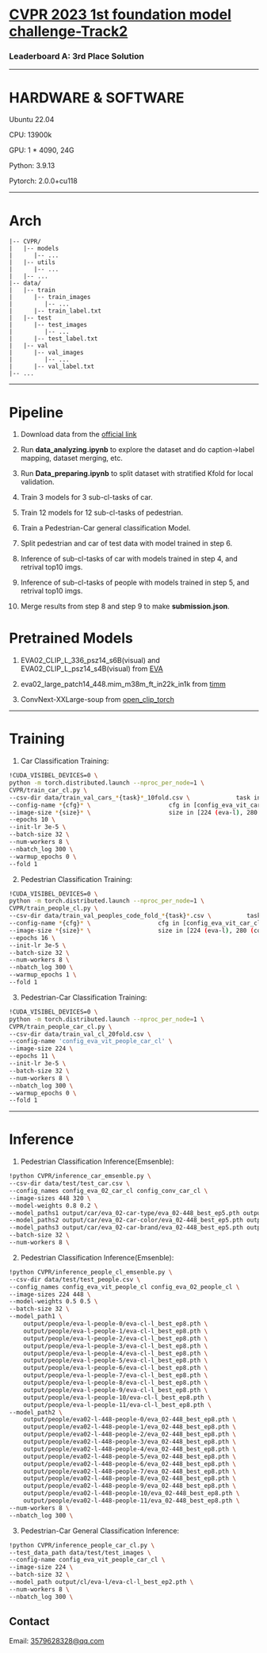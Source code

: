 # [CVPR 2023 1st foundation model challenge-Track2](https://aistudio.baidu.com/aistudio/competition/detail/891/0/introduction)
### Leaderboard A: 3rd Place Solution

---
# HARDWARE & SOFTWARE

Ubuntu 22.04

CPU: 13900k

GPU: 1 * 4090, 24G

Python: 3.9.13

Pytorch: 2.0.0+cu118

---
# Arch
```
|-- CVPR/
|   |-- models
|      |-- ...
|   |-- utils
|      |-- ...
|   |-- ...
|-- data/
|   |-- train
|      |-- train_images
|         |-- ...
|      |-- train_label.txt
|   |-- test
|      |-- test_images
|         |-- ...
|      |-- test_label.txt
|   |-- val
|      |-- val_images
|         |-- ...
|      |-- val_label.txt
|-- ...
```
---
# Pipeline
1. Download data from the [official link](https://aistudio.baidu.com/aistudio/datasetdetail/203278)

2. Run **data_analyzing.ipynb** to explore the dataset and do caption->label mapping, dataset merging, etc.

3. Run **Data_preparing.ipynb** to split dataset with stratified Kfold for local validation.

4. Train 3 models for 3 sub-cl-tasks of car.

5. Train 12 models for 12 sub-cl-tasks of pedestrian.

6. Train a Pedestrian-Car general classification Model.

7. Split pedestrian and car of test data with model trained in step 6.

8. Inference of sub-cl-tasks of car with models trained in step 4, and retrival top10 imgs.

9. Inference of sub-cl-tasks of people with models trained in step 5, and retrival top10 imgs.

10. Merge results from step 8 and step 9 to make **submission.json**.

# Pretrained Models
1. EVA02_CLIP_L_336_psz14_s6B(visual) and EVA02_CLIP_L_psz14_s4B(visual) from [EVA](https://github.com/baaivision/EVA)
 
2. eva02_large_patch14_448.mim_m38m_ft_in22k_in1k from [timm](https://github.com/huggingface/pytorch-image-models)
 
3. ConvNext-XXLarge-soup from [open_clip_torch](https://github.com/mlfoundations/open_clip)

---
# Training
1. Car Classification Training:
```bash
!CUDA_VISIBEL_DEVICES=0 \
python -m torch.distributed.launch --nproc_per_node=1 \
CVPR/train_car_cl.py \
--csv-dir data/train_val_cars_*{task}*_10fold.csv \             task in [type, color, brand]
--config-name *{cfg}* \                      cfg in [config_eva_vit_car_cl, config_eva_02_car_cl, config_conv_car_cl]
--image-size *{size}* \                      size in [224 (eva-l), 280 (conv), 336 (eva-l-336), 448 (eva02-448)]
--epochs 10 \
--init-lr 3e-5 \
--batch-size 32 \
--num-workers 8 \
--nbatch_log 300 \
--warmup_epochs 0 \
--fold 1
```

2. Pedestrian Classification Training:
```bash
!CUDA_VISIBEL_DEVICES=0 \
python -m torch.distributed.launch --nproc_per_node=1 \
CVPR/train_people_cl.py \
--csv-dir data/train_val_peoples_code_fold_*{task}*.csv \          task in [0, 1, 2, 3, 4, 5, 6, 7, 8, 9, 10, 11]
--config-name *{cfg}* \                   cfg in [config_eva_vit_car_cl, config_eva_02_car_cl, config_conv_car_cl]
--image-size *{size}* \                   size in [224 (eva-l), 280 (conv), 336 (eva-l-336), 448 (eva02-448)]
--epochs 16 \
--init-lr 3e-5 \
--batch-size 32 \
--num-workers 8 \
--nbatch_log 300 \
--warmup_epochs 1 \
--fold 1
```

3. Pedestrian-Car Classification Training:
```bash
!CUDA_VISIBEL_DEVICES=0 \
python -m torch.distributed.launch --nproc_per_node=1 \
CVPR/train_people_car_cl.py \
--csv-dir data/train_val_cl_20fold.csv \
--config-name 'config_eva_vit_people_car_cl' \
--image-size 224 \
--epochs 11 \
--init-lr 3e-5 \
--batch-size 32 \
--num-workers 8 \
--nbatch_log 300 \
--warmup_epochs 0 \
--fold 1
```
---
# Inference
1. Pedestrian Classification Inference(Emsenble):
```bash
!python CVPR/inference_car_emsenble.py \
--csv-dir data/test/test_car.csv \
--config_names config_eva_02_car_cl config_conv_car_cl \
--image-sizes 448 320 \
--model-weights 0.8 0.2 \
--model_paths1 output/car/eva_02-car-type/eva_02-448_best_ep5.pth output/car/conv-car-type/convnext_xxlarge_best_ep5.pth \
--model_paths2 output/car/eva_02-car-color/eva_02-448_best_ep5.pth output/car/conv-car-color/convnext_xxlarge_best_ep5.pth \
--model_paths3 output/car/eva_02-car-brand/eva_02-448_best_ep5.pth output/car/conv-car-brand/convnext_xxlarge_best_ep5.pth \
--batch-size 32 \
--num-workers 8 \
```

2. Pedestrian Classification Inference(Emsenble):
```bash
!python CVPR/inference_people_cl_emsenble.py \
--csv-dir data/test/test_people.csv \
--config_names config_eva_vit_people_cl config_eva_02_people_cl \
--image-sizes 224 448 \
--model-weights 0.5 0.5 \
--batch-size 32 \
--model_path1 \
    output/people/eva-l-people-0/eva-cl-l_best_ep8.pth \
    output/people/eva-l-people-1/eva-cl-l_best_ep8.pth \
    output/people/eva-l-people-2/eva-cl-l_best_ep8.pth \
    output/people/eva-l-people-3/eva-cl-l_best_ep8.pth \
    output/people/eva-l-people-4/eva-cl-l_best_ep8.pth \
    output/people/eva-l-people-5/eva-cl-l_best_ep8.pth \
    output/people/eva-l-people-6/eva-cl-l_best_ep8.pth \
    output/people/eva-l-people-7/eva-cl-l_best_ep8.pth \
    output/people/eva-l-people-8/eva-cl-l_best_ep8.pth \
    output/people/eva-l-people-9/eva-cl-l_best_ep8.pth \
    output/people/eva-l-people-10/eva-cl-l_best_ep8.pth \
    output/people/eva-l-people-11/eva-cl-l_best_ep8.pth \
--model_path2 \
    output/people/eva02-l-448-people-0/eva_02-448_best_ep8.pth \
    output/people/eva02-l-448-people-1/eva_02-448_best_ep8.pth \
    output/people/eva02-l-448-people-2/eva_02-448_best_ep8.pth \
    output/people/eva02-l-448-people-3/eva_02-448_best_ep8.pth \
    output/people/eva02-l-448-people-4/eva_02-448_best_ep8.pth \
    output/people/eva02-l-448-people-5/eva_02-448_best_ep8.pth \
    output/people/eva02-l-448-people-6/eva_02-448_best_ep8.pth \
    output/people/eva02-l-448-people-7/eva_02-448_best_ep8.pth \
    output/people/eva02-l-448-people-8/eva_02-448_best_ep8.pth \
    output/people/eva02-l-448-people-9/eva_02-448_best_ep8.pth \
    output/people/eva02-l-448-people-10/eva_02-448_best_ep8.pth \
    output/people/eva02-l-448-people-11/eva_02-448_best_ep8.pth \
--num-workers 8 \
--nbatch_log 300 \
```

3. Pedestrian-Car General Classification Inference:
```bash
!python CVPR/inference_people_car_cl.py \
--test_data_path data/test/test_images \
--config-name config_eva_vit_people_car_cl \
--image-size 224 \
--batch-size 32 \
--model_path output/cl/eva-l/eva-cl-l_best_ep2.pth \
--num-workers 8 \
--nbatch_log 300 \
```
## Contact
Email: 3579628328@qq.com
